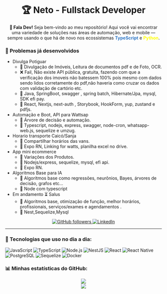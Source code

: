 <!-- <img src="https://capsule-render.vercel.app/api?type=waving&color=gradient&height=150&section=header" width="100%" /> -->
<h1 align="center">🏆 Neto - Fullstack Developer</h1>

<p align="center">
  <strong>👋 Fala Dev!</strong> Seja bem-vindo ao meu repositório! Aqui você vai encontrar uma variedade de soluções nas áreas de automação, web e mobile — sempre usando o que há de novo nos ecossistemas 
  <span style="color: #3178c6"><strong>TypeScript</strong></span> e 
  <span style="color: #FFFF00"><strong>Python</strong></span>.
</p>


### 📝 Problemas já desenvolvidos

- Divulga Potiguar
    - 🎯 Divulgação de Imóveis, Leitura de documentos pdf e de Foto, OCR.
    - ❌ Fail, Não existe API pública, gratuita, fazendo com que a verificação dos imoveis não batessem 100% pois mesmo com dados sendo lidos corretamente do pdf,não haveria como cruzar os dados com validação de cartório etc.
    - 🔧 Java, SpringBoot, swagger , spring batch, Hibernate/Jpa, mysql, SDK efi pay.
    - 🔧 React, Nextjs, next-auth , Storybook, HookForm, yup, zustand e pdfjs.
- Automação e Boot, API para Wattsap
    - 🎯 Árvore de decisão e automação.
    - 🔧 Typescript, nodejs, express, swagger, node-cron, whatsapp-web.js, sequelize e umzug.
- Horario transporte Caicó/Sanja
    - 🎯 Compartilhar horários das vans.
    - 🔧 Expo RN, Linking for watts, planilha excel no drive.
- App mini ecommerce
    - 🎯 Variações dos Produtos.
    - 🔧 Nodejs/express, sequelize, mysql, efi api.
    - 🔧 Expo RN.
- Algoritmos Base para IA
    - 🎯 Algoritmos base como regressões, neurônios, Bayes, árvores de decisão, grafos etc...
    - 🔧 Node com typescript
- Em andamento ⏳ Salus
    - 🎯 Algoritmos base, otimização de função, melhor horários, profissionais, serviços/exames e agendamentos .
    - 🔧 Nest,Sequelize,Mysql
<p align="center">
  <a href="https://github.com/estuda-neto">
    <img src="https://img.shields.io/github/followers/estuda-neto?label=Seguidores&style=social" alt="GitHub followers" />
  </a>
  <a href="https://www.linkedin.com/in/clodoaldo-neto/">
    <img src="https://img.shields.io/badge/LinkedIn-blue?style=flat&logo=linkedin" alt="LinkedIn" />
  </a>
</p>

---

### 🧰 Tecnologias que uso no dia a dia:
![JavaScript](https://img.shields.io/badge/-JavaScript-black?style=flat-square&logo=javascript)
![TypeScript](https://img.shields.io/badge/-TypeScript-3178C6?style=flat-square&logo=typescript&logoColor=white)
![Node.js](https://img.shields.io/badge/-Node.js-339933?style=flat-square&logo=node.js&logoColor=white)
![NestJS](https://img.shields.io/badge/-NestJS-E0234E?style=flat-square&logo=nestjs&logoColor=white)
![React](https://img.shields.io/badge/-React-20232A?style=flat-square&logo=react)
![React Native](https://img.shields.io/badge/-React%20Native-20232A?style=flat-square&logo=react)
![PostgreSQL](https://img.shields.io/badge/-PostgreSQL-336791?style=flat-square&logo=postgresql)
![Sequelize](https://img.shields.io/badge/-Sequelize-52B0E7?style=flat-square&logo=sequelize&logoColor=white)
![Docker](https://img.shields.io/badge/-Docker-2496ED?style=flat-square&logo=docker&logoColor=white)

### 📊 Minhas estatísticas do GitHub:

<p align="center">
  
  <img src="https://github-readme-stats.vercel.app/api?username=estuda-neto&show_icons=true&theme=radical&count_private=true&hide_rank=false" />
  <br>
  <img src="https://github-readme-stats.vercel.app/api/top-langs/?username=estuda-neto&layout=compact&theme=radical&hide_progress=true" />
  
</p>
<!-- <img src="https://capsule-render.vercel.app/api?type=waving&color=gradient&height=150&section=footer" width="100%" /> -->
